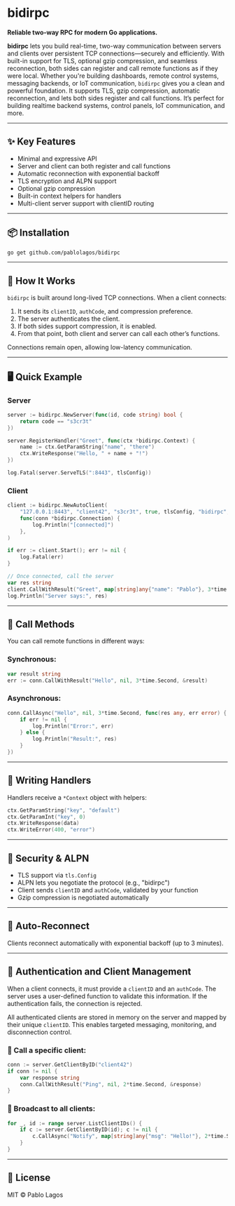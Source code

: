 # bidirpc

**Reliable two-way RPC for modern Go applications.**

**bidirpc** lets you build real-time, two-way communication between servers and clients over persistent TCP connections—securely and efficiently. With built-in support for TLS, optional gzip compression, and seamless reconnection, both sides can register and call remote functions as if they were local. Whether you're building dashboards, remote control systems, messaging backends, or IoT communication, `bidirpc` gives you a clean and powerful foundation. It supports TLS, gzip compression, automatic reconnection, and lets both sides register and call functions. It’s perfect for building realtime backend systems, control panels, IoT communication, and more.

---

## ✨ Key Features

- Minimal and expressive API
- Server and client can both register and call functions
- Automatic reconnection with exponential backoff
- TLS encryption and ALPN support
- Optional gzip compression
- Built-in context helpers for handlers
- Multi-client server support with clientID routing

---

## 📦 Installation

```bash
go get github.com/pablolagos/bidirpc
```

---

## 🚀 How It Works

`bidirpc` is built around long-lived TCP connections. When a client connects:

1. It sends its `clientID`, `authCode`, and compression preference.
2. The server authenticates the client.
3. If both sides support compression, it is enabled.
4. From that point, both client and server can call each other’s functions.

Connections remain open, allowing low-latency communication.

---

## 🖥️ Quick Example

### Server
```go
server := bidirpc.NewServer(func(id, code string) bool {
    return code == "s3cr3t"
})

server.RegisterHandler("Greet", func(ctx *bidirpc.Context) {
    name := ctx.GetParamString("name", "there")
    ctx.WriteResponse("Hello, " + name + "!")
})

log.Fatal(server.ServeTLS(":8443", tlsConfig))
```

### Client
```go
client := bidirpc.NewAutoClient(
    "127.0.0.1:8443", "client42", "s3cr3t", true, tlsConfig, "bidirpc", true,
    func(conn *bidirpc.Connection) {
        log.Println("[connected]")
    },
)

if err := client.Start(); err != nil {
    log.Fatal(err)
}

// Once connected, call the server
var res string
client.CallWithResult("Greet", map[string]any{"name": "Pablo"}, 3*time.Second, &res)
log.Println("Server says:", res)
```

---

## 🔁 Call Methods

You can call remote functions in different ways:

### Synchronous:
```go
var result string
err := conn.CallWithResult("Hello", nil, 3*time.Second, &result)
```

### Asynchronous:
```go
conn.CallAsync("Hello", nil, 3*time.Second, func(res any, err error) {
    if err != nil {
        log.Println("Error:", err)
    } else {
        log.Println("Result:", res)
    }
})
```

---

## 🧠 Writing Handlers

Handlers receive a `*Context` object with helpers:
```go
ctx.GetParamString("key", "default")
ctx.GetParamInt("key", 0)
ctx.WriteResponse(data)
ctx.WriteError(400, "error")
```

---

## 🔐 Security & ALPN

- TLS support via `tls.Config`
- ALPN lets you negotiate the protocol (e.g., "bidirpc")
- Client sends `clientID` and `authCode`, validated by your function
- Gzip compression is negotiated automatically

---

## 🔄 Auto-Reconnect

Clients reconnect automatically with exponential backoff (up to 3 minutes).

---

## 🔑 Authentication and Client Management

When a client connects, it must provide a `clientID` and an `authCode`. The server uses a user-defined function to validate this information. If the authentication fails, the connection is rejected.

All authenticated clients are stored in memory on the server and mapped by their unique `clientID`. This enables targeted messaging, monitoring, and disconnection control.

### 📌 Call a specific client:
```go
conn := server.GetClientByID("client42")
if conn != nil {
    var response string
    conn.CallWithResult("Ping", nil, 2*time.Second, &response)
}
```

### 📣 Broadcast to all clients:
```go
for _, id := range server.ListClientIDs() {
    if c := server.GetClientByID(id); c != nil {
        c.CallAsync("Notify", map[string]any{"msg": "Hello!"}, 2*time.Second, nil)
    }
}
```

---

## 📜 License

MIT © Pablo Lagos

